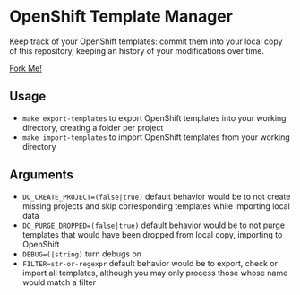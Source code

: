 # OpenShift Template Manager

Keep track of your OpenShift templates: commit them into your local copy of
this repository, keeping an history of your modifications over time.

[Fork Me!](https://github.com/faust64/oc-tpl-mgr#fork-destination-box)

## Usage

 * `make export-templates` to export OpenShift templates into your working
   directory, creating a folder per project
 * `make import-templates` to import OpenShift templates from your working
   directory

## Arguments

 * `DO_CREATE_PROJECT=(false|true)` default behavior would be to not create
   missing projects and skip corresponding templates while importing local data
 * `DO_PURGE_DROPPED=(false|true)` default behavior would be to not purge
  templates that would have been dropped from local copy, importing to OpenShift
 * `DEBUG=(|string)` turn debugs on
 * `FILTER=str-or-regexpr` default behavior would be to export, check or import
  all templates, although you may only process those whose name would match a
  filter
